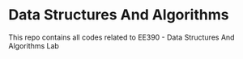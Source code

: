 # Data Structures And Algorithms
This repo contains all codes related to EE390 - Data Structures And Algorithms Lab
